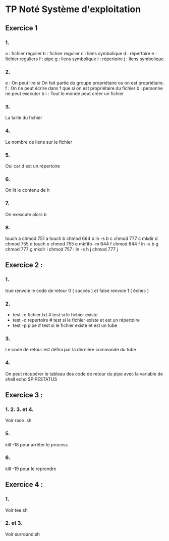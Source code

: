 # TP Noté Système d'exploitation 

## Exercice 1 

### 1. 

a : fichier regulier
b : fichier regulier
c : liens symbolique
d : répertoire
e : fichier reguliers
f : pipe
g : liens symbolique
i : répertoire
j : liens symbolique

### 2. 

e : On peut lire si On fait partie du groupe propriétaire ou on est propriétaire.
f : On ne peut écrire dans f que si on est propriétaire du fichier 
b : personne ne peut executer b 
i : Tout le monde peut créer un fichier 

### 3.

La taille du fichier 

### 4.

Le nombre de liens sur le fichier 

### 5. 

Oui car d est un répertoire 

### 6. 

On lit le contenu de h 

### 7. 

On exexcute alors b 

### 8.

touch a 
chmod 751 a 
touch b 
chmod 664 b
ln -s b c 
chmod 777 c 
mkdir d 
chmod 755 d 
touch e 
chmod 755 e 
mkfifo -m 644 f
chmod 644 f 
ln -s b g 
chmod 777 g 
mkdir i 
chmod 757 i
ln -s h j 
chmod 777 j

## Exercice 2 :

### 1. 

true renvoie le code de retour 0 ( succès ) et false renvoie 1 ( échec )

### 2. 
- test -e fichier.txt   # test si le fichier existe 
- test -d repertoire    # test si le fichier existe et est un répertoire 
- test -p pipe          # test si le fichier existe et est un tube 

### 3. 

Le code de retour est défini par la dernière commande du tube

### 4. 

On peut récupérer le tableau des code de retour du pipe avec la variable de shell echo $PIPESTATUS

## Exercice 3 : 

### 1. 2. 3. et 4. 
Voir race .sh 

### 5.
kill -18 pour arrêter le process

### 6.
kill -19 pour le reprendre 


## Exercice 4 : 

### 1. 
Voir tee.sh

### 2. et 3. 

Voir surround.sh